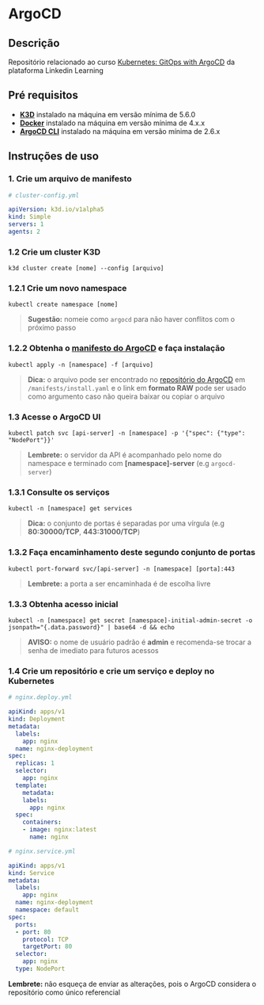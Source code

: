 # ArgoCD

## Descrição

Repositório relacionado ao curso [Kubernetes: GitOps with ArgoCD](https://www.linkedin.com/learning/kubernetes-gitops-with-argocd) da plataforma Linkedin Learning

## Pré requisitos

* **[K3D](https://k3d.io/v5.6.0/#installation)** instalado na máquina em versão mínima de 5.6.0
* **[Docker](https://www.docker.com/products/docker-desktop/)** instalado na máquina em versão mínima de 4.x.x
* **[ArgoCD CLI](https://argo-cd.readthedocs.io/en/stable/cli_installation/)** instalado na máquina em versão mínima de 2.6.x

## Instruções de uso

### 1. Crie um arquivo de manifesto

```yml
# cluster-config.yml

apiVersion: k3d.io/v1alpha5
kind: Simple
servers: 1
agents: 2

```

### 1.2 Crie um cluster K3D

```shell
k3d cluster create [nome] --config [arquivo]
```

### 1.2.1 Crie um novo namespace

```shell
kubectl create namespace [nome]
```

> **Sugestão:** nomeie como `argocd` para não haver conflitos com o próximo passo

### 1.2.2 Obtenha o [manifesto do ArgoCD](https://argo-cd.readthedocs.io/en/stable/operator-manual/installation/) e faça instalação

```shell
kubectl apply -n [namespace] -f [arquivo]
```

> **Dica:** o arquivo pode ser encontrado no [repositório do ArgoCD](https://github.com/argoproj/argo-cd) em `/manifests/install.yaml` e o link em **formato RAW** pode ser usado como argumento caso não queira baixar ou copiar o arquivo

### 1.3 Acesse o ArgoCD UI

```shell
kubectl patch svc [api-server] -n [namespace] -p '{"spec": {"type": "NodePort"}}'
```

> **Lembrete:** o servidor da API é acompanhado pelo nome do namespace e terminado com **[namespace]-server** (e.g `argocd-server`)

### 1.3.1 Consulte os serviços

```shell
kubectl -n [namespace] get services
```

> **Dica:** o conjunto de portas é separadas por uma vírgula (e.g **80:30000/TCP**, **443:31000/TCP**)

### 1.3.2 Faça encaminhamento deste segundo conjunto de portas

```shell
kubectl port-forward svc/[api-server] -n [namespace] [porta]:443
```

> **Lembrete:** a porta a ser encaminhada é de escolha livre

### 1.3.3 Obtenha acesso inicial

```shell
kubectl -n [namespace] get secret [namespace]-initial-admin-secret -o jsonpath="{.data.password}" | base64 -d && echo
```

> **AVISO:** o nome de usuário padrão é **admin** e recomenda-se trocar a senha de imediato para futuros acessos

### 1.4 Crie um repositório e crie um serviço e deploy no Kubernetes

```yml
# nginx.deploy.yml

apiKind: apps/v1
kind: Deployment
metadata:
  labels:
    app: nginx
  name: nginx-deployment
spec:
  replicas: 1
  selector:
    app: nginx
  template:
    metadata:
    labels:
      app: nginx
  spec:
    containers:
    - image: nginx:latest
      name: nginx
```

```yml
# nginx.service.yml

apiKind: apps/v1
kind: Service
metadata:
  labels:
    app: nginx
  name: nginx-deployment
  namespace: default
spec:
  ports:
  - port: 80
    protocol: TCP
    targetPort: 80
  selector:
    app: nginx
  type: NodePort
```

**Lembrete:** não esqueça de enviar as alterações, pois o ArgoCD considera o repositório como único referencial
